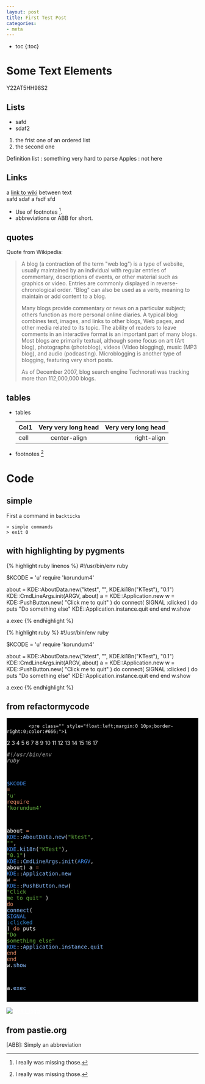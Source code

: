 ```yaml
---
layout: post
title: First Test Post
categories:
- meta
---
```


* toc
{:toc}

# Some Text Elements

Y22AT5HH98S2

## Lists

- safd
- sdaf2

1. the frist one of an ordered list
2. the second one


Definition list
: something very hard to parse
Apples
: not here

## Links

a [link to wiki](http://wikipedia.org) between text <br />
safd sdaf a fsdf sfd

* Use of footnotes [^foot].
* abbreviations or ABB for short.

## quotes

Quote from Wikipedia:
> A blog (a contraction of the term "web log") is a type of website, usually maintained by an individual with regular entries of commentary, descriptions of events, or other material such as graphics or video. Entries are commonly displayed in reverse-chronological order. "Blog" can also be used as a verb, meaning to maintain or add content to a blog.
>
> Many blogs provide commentary or news on a particular subject; others function as more personal online diaries. A typical blog combines text, images, and links to other blogs, Web pages, and other media related to its topic. The ability of readers to leave comments in an interactive format is an important part of many blogs. Most blogs are primarily textual, although some focus on art (Art blog), photographs (photoblog), videos (Video blogging), music (MP3 blog), and audio (podcasting). Microblogging is another type of blogging, featuring very short posts.
>
> As of December 2007, blog search engine Technorati was tracking more than 112,000,000 blogs.

## tables


*   tables

    Col1 | Very very long head | Very very long head|
    -----|:-------------------:|-------------------:|
    cell | center-align        | right-align        |


*   footnotes [^foot]


# Code

## simple

First a command in `backticks`

    > simple commands
    > exit 0



## with highlighting by pygments

{% highlight ruby linenos %}
#!/usr/bin/env ruby

$KCODE = 'u'
require 'korundum4'

about = KDE::AboutData.new("ktest", "", KDE.ki18n("KTest"), "0.1")
KDE::CmdLineArgs.init(ARGV, about)
a = KDE::Application.new
w = KDE::PushButton.new( "Click me to quit" ) do
  connect( SIGNAL :clicked ) do
    puts "Do something else"
    KDE::Application.instance.quit
  end
end
w.show

a.exec
{% endhighlight %}

{% highlight ruby %}
#!/usr/bin/env ruby

$KCODE = 'u'
require 'korundum4'

about = KDE::AboutData.new("ktest", "", KDE.ki18n("KTest"), "0.1")
KDE::CmdLineArgs.init(ARGV, about)
a = KDE::Application.new
w = KDE::PushButton.new( "Click me to quit" ) do
  connect( SIGNAL :clicked ) do
    puts "Do something else"
    KDE::Application.instance.quit
  end
end
w.show

a.exec
{% endhighlight %}

## from refactormycode

<div style="overflow:auto;border:solid 1px #ccc;background:#000;color:#F8F8F8">
          <div class="section">
            
            <pre class="" style="float:left;margin:0 10px;border-right:0;color:#666;">1
2
3
4
5
6
7
8
9
10
11
12
13
14
15
16
17</pre>
            <pre class="sunburst"><span style="color:#AEAEAE;font-style:italic;"><span style="color:#AEAEAE;font-style:italic;">#</span>!/usr/bin/env ruby</span>

<span style="color:#3E87E3;"><span style="color:#3E87E3;">$</span>KCODE</span> <span style="color:#E28964;">=</span> <span style="color:#65B042;"><span style="color:#65B042;">'</span>u<span style="color:#65B042;">'</span></span>
<span style="color:#E28964;">require</span> <span style="color:#65B042;"><span style="color:#65B042;">'</span>korundum4<span style="color:#65B042;">'</span></span>

about <span style="color:#E28964;">=</span> <span style="color:#3E87E3;">KDE</span>::<span style="color:#89BDFF;">AboutData</span>.<span style="color:#89BDFF;">new</span>(<span style="color:#65B042;"><span style="color:#65B042;">&quot;</span>ktest<span style="color:#65B042;">&quot;</span></span>, <span style="color:#65B042;"><span style="color:#65B042;">&quot;</span><span style="color:#65B042;">&quot;</span></span>, <span style="color:#3E87E3;">KDE</span>.<span style="color:#89BDFF;">ki18n</span>(<span style="color:#65B042;"><span style="color:#65B042;">&quot;</span>KTest<span style="color:#65B042;">&quot;</span></span>), <span style="color:#65B042;"><span style="color:#65B042;">&quot;</span>0.1<span style="color:#65B042;">&quot;</span></span>)
<span style="color:#3E87E3;">KDE</span>::<span style="color:#89BDFF;">CmdLineArgs</span>.<span style="color:#89BDFF;">init</span>(<span style="color:#3E87E3;">ARGV</span>, about)
a <span style="color:#E28964;">=</span> <span style="color:#3E87E3;">KDE</span>::<span style="color:#89BDFF;">Application</span>.<span style="color:#89BDFF;">new</span>
w <span style="color:#E28964;">=</span> <span style="color:#3E87E3;">KDE</span>::<span style="color:#89BDFF;">PushButton</span>.<span style="color:#89BDFF;">new</span>( <span style="color:#65B042;"><span style="color:#65B042;">&quot;</span>Click me to quit<span style="color:#65B042;">&quot;</span></span> ) <span style="color:#E28964;">do</span>
  <span style="color:#89BDFF;">connect</span>( <span style="color:#3E87E3;">SIGNAL</span> <span style="color:#3387CC;"><span style="color:#3387CC;">:</span>clicked</span> ) <span style="color:#E28964;">do</span>
    puts <span style="color:#65B042;"><span style="color:#65B042;">&quot;</span>Do something else<span style="color:#65B042;">&quot;</span></span>
    <span style="color:#3E87E3;">KDE</span>::<span style="color:#89BDFF;">Application</span>.<span style="color:#89BDFF;">instance</span>.<span style="color:#89BDFF;">quit</span>
  <span style="color:#E28964;">end</span>
<span style="color:#E28964;">end</span>
w.<span style="color:#89BDFF;">show</span>

a.<span style="color:#89BDFF;">exec</span>
</pre>
          </div>
        </div>

<a href="http://refactormycode.com/codes/968-minimal-code-example-ruby-and-kde" style="color:#fff" title="As seen on RefactorMyCode.com"><img alt="Small_logo" src="http://refactormycode.com/images/small_logo.gif" style="border:0" /></a>


## from pastie.org

<script src='http://pastie.org/788392.js'> </script>


[^foot]: I really was missing those.

[ABB]: Simply an abbreviation



